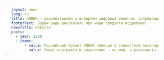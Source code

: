 ```yaml
---
   layout: news
   lang: ru
   title: ONDER — разрабатываем и внедряем цифровые решения, сопровождаем преобразования в энергетике промышленности
   footerText: Будем рады рассказать про наши продукты подробнее!
   newsTitle: Новости
   posts: 
     - year: 2020
     - items:
         - value: Российский проект ONDER победил в совместной акселерационной программе ИВФ РТ и Pulsar.<br> <a href="https://gridcom-rt.ru" target="_blank">Сетевая компания</a>
         - value: Смарт-контракты в энергетике – не миф, а реальность.<br> <a href="https://rb.ru" target="_blank">rb.ru</a>
---
```


